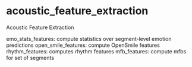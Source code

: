 # acoustic_feature_extraction

Acoustic Feature Extraction 

emo_stats_features: compute statistics over segment-level emotion predictions 
open_smile_features: compute OpenSmile features 
rhythm_features: computes rhythm features 
mfb_features: compute mfbs for set of segments 